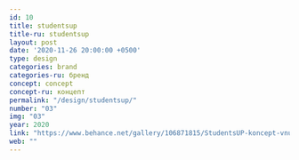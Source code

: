```yaml
---
id: 10
title: studentsup
title-ru: studentsup
layout: post
date: '2020-11-26 20:00:00 +0500'
type: design
categories: brand
categories-ru: бренд
concept: concept
concept-ru: концепт
permalink: "/design/studentsup/"
number: "03"
img: "03"
year: 2020
link: "https://www.behance.net/gallery/106871815/StudentsUP-koncept-vnutrennej-programmy-itmo"
web: ""
---
```

